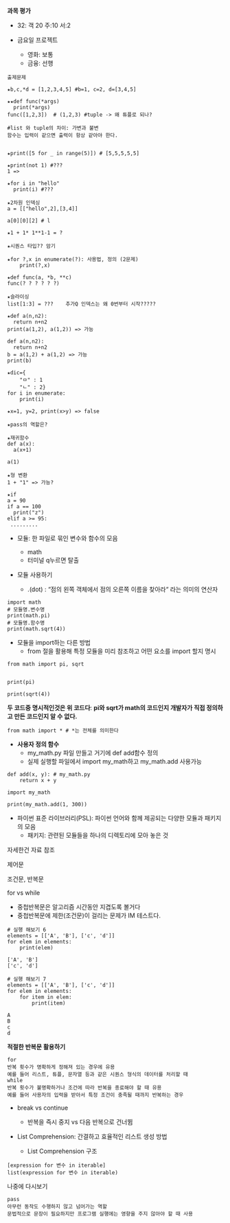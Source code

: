 **과목 평가**
  - 32: 객 20 주:10 서:2

- 금요일 프로젝트
  - 영화: 보통
  - 금융: 선행 

```
출제문제

★b,c,*d = [1,2,3,4,5] #b=1, c=2, d=[3,4,5]

★★def func(*args)
  print(*args)
func([1,2,3])  # (1,2,3) #tuple -> 왜 튜플로 되나?

#list 와 tuple의 차이: 가변과 불변
함수는 입력이 같으면 출력이 항상 같아야 한다.


★print([5 for _ in range(5)]) # [5,5,5,5,5]

★print(not 1) #???
1 =>

★for i in "hello"
  print(i) #???

★2차원 인덱싱
a = [["hello",2],[3,4]]

a[0][0][2] # l

★1 + 1* 1**1-1 = ?

★시퀀스 타입?? 암기

★for ?,x in enumerate(?): 사용법, 정의 (2문제)
    print(?,x)

★def func(a, *b, **c)
func(? ? ? ? ? ?)

★슬라이싱
list[1:3] = ???    추가Q 인덱스는 왜 0번부터 시작?????

★def a(n,n2):
  return n+n2
print(a(1,2), a(1,2)) => 가능

def a(n,n2):
  return n+n2
b = a(1,2) + a(1,2) => 가능
print(b)

★dic={
    "ㅁ" : 1
    "ㄴ" : 2}
for i in enumerate:
    print(i)

★x=1, y=2, print(x>y) => false

★pass의 역할은?

★재귀함수
def a(x):
  a(x+1)

a(1)

★형 변환
1 + "1" => 가능?

★if
a = 90
if a == 100
  print("z")
elif a >= 95:
 .........
```

- 모듈: 한 파일로 묶인 변수와 함수의 모음
  - math
  - 터미널 q누르면 탈출
 
- 모듈 사용하기
  - .(dot) : “점의 왼쪽 객체에서 점의 오른쪽 이름을 찾아라“ 라는 의미의 연산자
```
import math
# 모듈명.변수명
print(math.pi)
# 모듈명.함수명
print(math.sqrt(4))
```
- 모듈을 import하는 다른 방법
  - from 절을 활용해 특정 모듈을 미리 참조하고 어떤 요소를 import 할지 명시
```
from math import pi, sqrt


print(pi)

print(sqrt(4))
```
**두 코드중 명시적인것은 위 코드다**: **pi와 sqrt가 math의 코드인지 개발자가 직접 정의하고 만든 코드인지 알 수 없다.**
```
from math import * # *는 전체를 의미한다
```

- **사용자 정의 함수**
  - my_math.py 파일 만들고 거기에 def add함수 정의
  - 실제 실행할 파일에서 import my_math하고 my_math.add 사용가능
```
def add(x, y): # my_math.py
    return x + y
```
```
import my_math

print(my_math.add(1, 300))
```

- 파이썬 표준 라이브러리(PSL): 파이썬 언어와 함께 제공되는 다양한 모듈과 패키지의 모음
  - 패키지: 관련된 모듈들을 하나의 디렉토리에 모아 놓은 것

자세한건 자료 참조

제어문

조건문, 반복문

for vs while
- 중첩반복문은 알고리즘 시간동안 지겹도록 볼거다
- 중첩반복문에 제한(조건문)이 걸리는 문제가 IM 테스트다.

```
# 실행 해보기 6
elements = [['A', 'B'], ['c', 'd']]
for elem in elements:
    print(elem)

['A', 'B']
['c', 'd']
```
```
# 실행 해보기 7
elements = [['A', 'B'], ['c', 'd']]
for elem in elements:
    for item in elem:
        print(item)

A
B
c
d
```

**적절한 반복문 활용하기**
```
for
반복 횟수가 명확하게 정해져 있는 경우에 유용
예를 들어 리스트, 튜플, 문자열 등과 같은 시퀀스 형식의 데이터를 처리할 때
while
반복 횟수가 불명확하거나 조건에 따라 반복을 종료해야 할 때 유용
예를 들어 사용자의 입력을 받아서 특정 조건이 충족될 때까지 반복하는 경우
```

- break vs continue
  - 반복을 즉시 중지 vs 다음 반복으로 건너뜀

- List Comprehension: 간결하고 효율적인 리스트 생성 방법
  -  List Comprehension 구조
```
[expression for 변수 in iterable]
list(expression for 변수 in iterable)
```
나중에 다시보기

```
pass
아무런 동작도 수행하지 않고 넘어가는 역할
문법적으로 문장이 필요하지만 프로그램 실행에는 영향을 주지 않아야 할 때 사용
```

